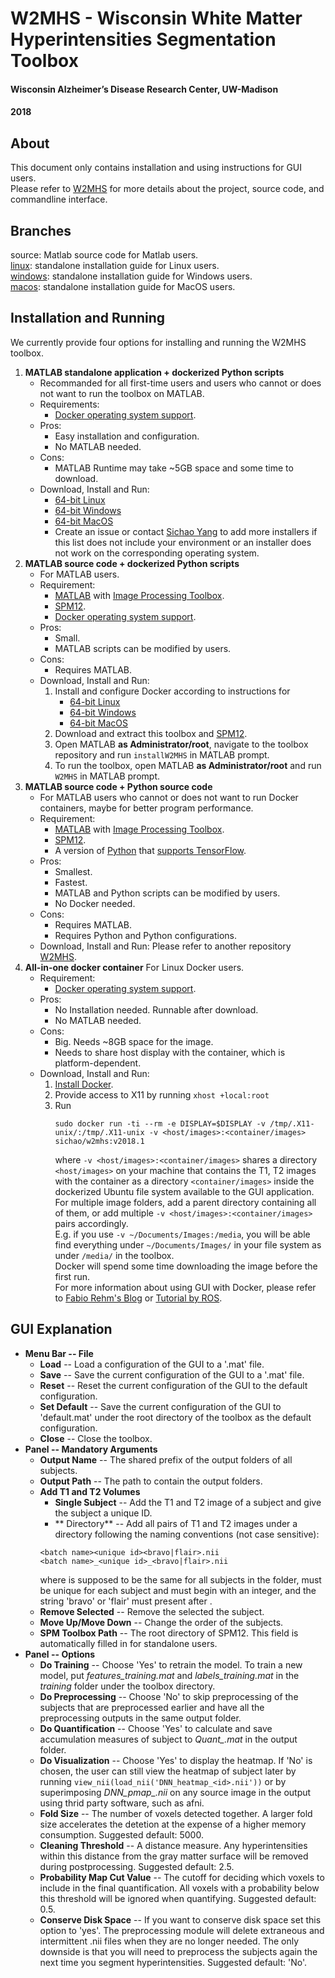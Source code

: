 
# W2MHS - Wisconsin White Matter Hyperintensities Segmentation Toolbox
#### Wisconsin Alzheimer’s Disease Research Center, UW-Madison
#### 2018

## About
This document only contains installation and using instructions for GUI users.  
Please refer to [W2MHS](https://github.com/SichaoYang/W2MHS) for more details about the project, source code, and commandline interface.

## Branches
source: Matlab source code for Matlab users.  
[linux](https://github.com/SichaoYang/W2MHS-release/tree/linux): standalone installation guide for Linux users.  
[windows](https://github.com/SichaoYang/W2MHS-release/tree/windows): standalone installation guide for Windows users.  
[macos](https://github.com/SichaoYang/W2MHS-release/tree/macos): standalone installation guide for MacOS users.  

## Installation and Running
We currently provide four options for installing and running the W2MHS toolbox.
1. **MATLAB standalone application + dockerized Python scripts**
    - Recommanded for all first-time users and users who cannot or does not want to run the toolbox on MATLAB. 
    - Requirements:
        - [Docker operating system support](https://docs.docker.com/install/#supported-platforms).
    - Pros:
        - Easy installation and configuration.
        - No MATLAB needed.
    - Cons:
        - MATLAB Runtime may take ~5GB space and some time to download.
    - Download, Install and Run:
        - [64-bit Linux](https://github.com/SichaoYang/W2MHS-release/tree/linux)
        - [64-bit Windows](https://github.com/SichaoYang/W2MHS-release/tree/windows)
        - [64-bit MacOS](https://github.com/SichaoYang/W2MHS-release/tree/macos)
        - Create an issue or contact [Sichao Yang](mailto:sichao@cs.wisc.edu) to add more installers if this list does not include your environment or an installer does not work on the corresponding operating system.
2. **MATLAB source code + dockerized Python scripts**
    - For MATLAB users.
    - Requirement: 
        - [MATLAB](https://www.mathworks.com/products/matlab.html) with [Image Processing Toolbox](https://www.mathworks.com/products/image.html).
        - [SPM12](https://www.fil.ion.ucl.ac.uk/spm/software/spm12/).
        - [Docker operating system support](https://docs.docker.com/install/#supported-platforms).
    - Pros:
        - Small.
        - MATLAB scripts can be modified by users.
    - Cons: 
        - Requires MATLAB.
    - Download, Install and Run:
        1. Install and configure Docker according to instructions for  
            - [64-bit Linux](https://github.com/SichaoYang/W2MHS-release/tree/linux)  
            - [64-bit Windows](https://github.com/SichaoYang/W2MHS-release/tree/windows)  
            - [64-bit MacOS](https://github.com/SichaoYang/W2MHS-release/tree/macos)  
        2. Download and extract this toolbox and [SPM12](https://www.fil.ion.ucl.ac.uk/spm/software/spm12/).
        3. Open MATLAB **as Administrator/root**, navigate to the toolbox repository and run ```installW2MHS``` in MATLAB prompt.
        4. To run the toolbox, open MATLAB **as Administrator/root** and run ```W2MHS``` in MATLAB prompt.
3. **MATLAB source code + Python source code**
    - For MATLAB users who cannot or does not want to run Docker containers, maybe for better program performance.
    - Requirement: 
        - [MATLAB](https://www.mathworks.com/products/matlab.html) with [Image Processing Toolbox](https://www.mathworks.com/products/image.html).
        - [SPM12](https://www.fil.ion.ucl.ac.uk/spm/software/spm12/).
        - A version of [Python](https://www.python.org/) that [supports TensorFlow](https://www.tensorflow.org/install/pip).
    - Pros:
        - Smallest.
        - Fastest.
        - MATLAB and Python scripts can be modified by users.
        - No Docker needed.
    - Cons: 
        - Requires MATLAB.
        - Requires Python and Python configurations.
    - Download, Install and Run:
        Please refer to another repository [W2MHS](https://github.com/SichaoYang/W2MHS).
4. **All-in-one docker container**
    For Linux Docker users.
    - Requirement:
        - [Docker operating system support](https://docs.docker.com/install/#supported-platforms).
    - Pros:
        - No Installation needed. Runnable after download.
        - No MATLAB needed.
    - Cons: 
        - Big. Needs ~8GB space for the image.
        - Needs to share host display with the container, which is platform-dependent.
    - Download, Install and Run:
        1. [Install Docker](https://docs.docker.com/install/).
        2. Provide access to X11 by running
            ```xhost +local:root```
        3. Run
            ```
            sudo docker run -ti --rm -e DISPLAY=$DISPLAY -v /tmp/.X11-unix/:/tmp/.X11-unix -v <host/images>:<container/images> sichao/w2mhs:v2018.1
            ```
            where ```-v <host/images>:<container/images>``` shares a directory ```<host/images>``` on your machine that contains the T1, T2 images with the container as a directory ```<container/images>``` inside the dockerized Ubuntu file system available to the GUI application. For multiple image folders, add a parent directory containing all of them, or add multiple ```-v <host/images>:<container/images>``` pairs accordingly.  
            E.g. if you use ```-v ~/Documents/Images:/media```, you will be able find everything under ```~/Documents/Images/``` in your file system as under ```/media/``` in the toolbox.  
            Docker will spend some time downloading the image before the first run.  
            For more information about using GUI with Docker, please refer to
            [Fabio Rehm's Blog](http://fabiorehm.com/blog/2014/09/11/running-gui-apps-with-docker/) or 
            [Tutorial by ROS](http://wiki.ros.org/docker/Tutorials/GUI).

## GUI Explanation
- **Menu Bar -- File**
    - **Load** -- Load a configuration of the GUI to a '.mat' file.  
    - **Save** -- Save the current configuration of the GUI to a '.mat' file.  
    - **Reset** -- Reset the current configuration of the GUI to the default configuration.  
    - **Set Default** -- Save the current configuration of the GUI to 'default.mat' under the root directory of the toolbox as the default configuration.
    - **Close** -- Close the toolbox.
- **Panel -- Mandatory Arguments**
    - **Output Name** -- The shared prefix of the output folders of all subjects.
    - **Output Path** -- The path to contain the output folders.
    - **Add T1 and T2 Volumes**
        - **Single Subject** -- Add the T1 and T2 image of a subject and give the subject a unique ID.
        - ** Directory** -- Add all pairs of T1 and T2 images under a directory following the naming conventions (not case sensitive):  
        ```
        <batch name><unique id><bravo|flair>.nii
        <batch name>_<unique id>_<bravo|flair>.nii
        ```  
        where *<batch name>* is supposed to be the same for all subjects in the folder, *<unique id>* must be unique for each subject and must begin with an integer, and the string 'bravo' or 'flair' must present after *<unique id>*. 
    - **Remove Selected** -- Remove the selected the subject.
    - **Move Up/Move Down** -- Change the order of the subjects.
    - **SPM Toolbox Path** -- The root directory of SPM12. This field is automatically filled in for standalone users.
- **Panel -- Options**
    - **Do Training** -- Choose 'Yes' to retrain the model. To train a new model, put *features_training.mat* and *labels_training.mat* in the *training* folder under the toolbox directory.
    - **Do Preprocessing** -- Choose 'No' to skip preprocessing of the subjects that are preprocessed earlier and have all the preprocessing outputs in the same output folder.
    - **Do Quantification** -- Choose 'Yes' to calculate and save accumulation measures of subject *<id>* to *Quant_<id>.mat* in the output folder.
    - **Do Visualization** -- Choose 'Yes' to display the heatmap. If 'No' is chosen, the user can still view the heatmap of subject *<id>* later by running ```view_nii(load_nii('DNN_heatmap_<id>.nii'))``` or by superimposing *DNN_pmap_<id>.nii* on any source image in the output using thrid party software, such as afni.
    - **Fold Size** -- The number of voxels detected together. A larger fold size accelerates the detetion at the expense of a higher memory consumption. Suggested default: 5000.
    - **Cleaning Threshold** -- A distance measure. Any hyperintensities within this distance from the gray matter surface will be removed during postprocessing. Suggested default: 2.5.
    - **Probability Map Cut Value** -- The cutoff for deciding which voxels to include in the final quantification. All voxels with a probability below this threshold will be ignored when quantifying. Suggested default: 0.5.
    - **Conserve Disk Space** -- If you want to conserve disk space set this option to 'yes'. The preprocessing module will delete extraneous and intermittent .nii files when they are no longer needed. The only downside is that you will need to preprocess the subjects again the next time you segment hyperintensities. Suggested default: 'No'.
